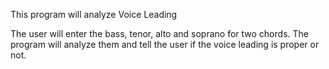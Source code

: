 This program will analyze Voice Leading

The user will enter the bass, tenor, alto and soprano for two chords. The program will analyze them and tell the user if the voice leading is proper or not.
